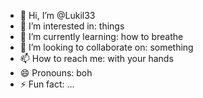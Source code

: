 - 👋 Hi, I’m @Lukil33
- 👀 I’m interested in: things
- 🌱 I’m currently learning: how to breathe
- 💞️ I’m looking to collaborate on: something
- 📫 How to reach me: with your hands
- 😄 Pronouns: boh
- ⚡ Fun fact: ...

<!---
Lukil33/Lukil33 is a ✨ special ✨ repository because its `README.md` (this file) appears on your GitHub profile.
You can click the Preview link to take a look at your changes.
--->
